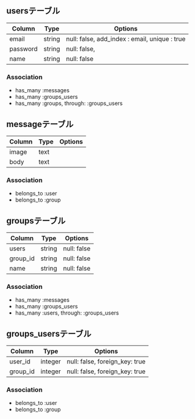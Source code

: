 ## usersテーブル
|Column|Type|Options|
|------|----|-------|
|email|string|null: false, add_index : email, unique : true|
|password|string|null: false,|
|name|string|null: false|
### Association
- has_many :messages
- has_many :groups_users
- has_many :groups, through: :groups_users




## messageテーブル
|Column|Type|Options|
|------|----|-------|
|image |text | |
|body |text | |
### Association
- belongs_to :user
- belongs_to :group



## groupsテーブル
|Column|Type|Options|
|------|----|-------|
|users|string|null: false|
|group_id |string|null: false|
|name|string|null: false|
### Association
- has_many :messages
- has_many :groups_users
- has_many :users, through: :groups_users




## groups_usersテーブル
|Column|Type|Options|
|------|----|-------|
|user_id|integer|null: false, foreign_key: true|
|group_id|integer|null: false, foreign_key: true|
### Association
- belongs_to :user
- belongs_to :group